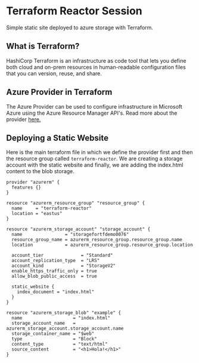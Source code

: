 # Terraform Reactor Session

Simple static site deployed to azure storage with Terraform.

## What is Terraform?

HashiCorp Terraform is an infrastructure as code tool that lets you define both cloud and on-prem resources in human-readable configuration files that you can version, reuse, and share.

## Azure Provider in Terraform

The Azure Provider can be used to configure infrastructure in Microsoft Azure using the Azure Resource Manager API's. Read more about the provider [here.](https://registry.terraform.io/providers/hashicorp/azurerm/latest/docs)

## Deploying a Static Website

Here is the main terraform file in which we define the provider first and then the resource group called `terraform-reactor`. We are creating a storage account with the static website and finally, we are adding the index.html content to the blob storage.

``` hcl
provider "azurerm" {
  features {}
}

resource "azurerm_resource_group" "resource_group" {
  name     = "terraform-reactor"
  location = "eastus"
}

resource "azurerm_storage_account" "storage_account" {
  name                = "storagefortfdemo0076"
  resource_group_name = azurerm_resource_group.resource_group.name
  location            = azurerm_resource_group.resource_group.location

  account_tier              = "Standard"
  account_replication_type  = "LRS"
  account_kind              = "StorageV2"
  enable_https_traffic_only = true
  allow_blob_public_access  = true

  static_website {
    index_document = "index.html"
  }
}

resource "azurerm_storage_blob" "example" {
  name                   = "index.html"
  storage_account_name   = azurerm_storage_account.storage_account.name
  storage_container_name = "$web"
  type                   = "Block"
  content_type           = "text/html"
  source_content         = "<h1>Hola!</h1>"
}
```
